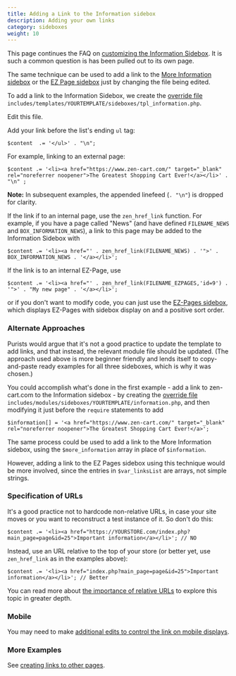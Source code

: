```yaml
---
title: Adding a Link to the Information sidebox 
description: Adding your own links 
category: sideboxes
weight: 10
---
```


This page continues the FAQ on [customizing the Information Sidebox](/user/sideboxes/information_sidebox/). It is such a common question is has been pulled out to its own page.

The same technique can be used to add a link to the [More Information sidebox](/user/sideboxes/more_information_sidebox/) or the [EZ Page sidebox](/user/sideboxes/ezpages_sidebox/) just by changing the file being edited. 

To add a link to the Information Sidebox, we create the [override file](/user/first_steps/overrides/) `includes/templates/YOURTEMPLATE/sideboxes/tpl_information.php`.  

Edit this file. 

Add your link before the list's ending `ul` tag:

```
$content  .= '</ul>' . "\n";
```

For example, linking to an external page: 

```
$content .= '<li><a href="https://www.zen-cart.com/" target="_blank" rel="noreferrer noopener">The Greatest Shopping Cart Ever!</a></li>' . "\n" ;
```

**Note:** In subsequent examples, the appended linefeed (`. "\n"`) is dropped for clarity. 

If the link if to an internal page, use the `zen_href_link` function.  For example, if you have a page called "News" (and have defined `FILENAME_NEWS` and `BOX_INFORMATION_NEWS`), a link to this page may be added to the Information Sidebox with 

```
$content .= '<li><a href="' . zen_href_link(FILENAME_NEWS) . '">' . BOX_INFORMATION_NEWS . '</a></li>';
```

If the link is to an internal EZ-Page, use 

```
$content .= '<li><a href="' . zen_href_link(FILENAME_EZPAGES,'id=9') . '">' . "My new page" . '</a></li>';
```

or if you don't want to modify code, you can just use the [EZ-Pages sidebox](/user/sideboxes/ezpages_sidebox/), which displays EZ-Pages with sidebox display on and a positive sort order.  

### Alternate Approaches 

Purists would argue that it's not a good practice to update the template to add links, and that instead, the relevant module file should be updated. (The approach used above is more beginner friendly and lends itself to copy-and-paste ready examples for all three sideboxes, which is why it was chosen.) 

You could accomplish what's done in the first example - add a link to zen-cart.com to the Information sidebox - by creating the 
[override file](/user/first_steps/overrides/) `includes/modules/sideboxes/YOURTEMPLATE/information.php`, and then modifying it just before the `require` statements to add  

```
$information[] = '<a href="https://www.zen-cart.com/" target="_blank" rel="noreferrer noopener">The Greatest Shopping Cart Ever!</a>'; 
```

The same process could be used to add a link to the More Information sidebox, using the `$more_information` array in place of `$information`. 

However, adding a link to the EZ Pages sidebox using this technique would be more involved, since the entries in `$var_linksList` are arrays, not simple strings.

### Specification of URLs 
It's a good practice not to hardcode non-relative URLs, in case your site moves or you want to reconstruct a test instance of it.  So don't do this: 

```
$content .= '<li><a href="https://YOURSTORE.com/index.php?main_page=page&id=25">Important information</a></li>'; // NO 
```

Instead, use an URL relative to the top of your store (or better yet, use `zen_href_link` as in the examples above): 
```
$content .= '<li><a href="index.php?main_page=page&id=25">Important information</a></li>'; // Better
```

You can read more about [the importance of relative URLs](/user/first_steps/relative_urls/) to explore this topic in greater depth. 


### Mobile

You may need to make [additional edits to control the link on mobile displays](/user/template/sideboxes/#controlling-sideboxes-on-mobile-menu).

### More Examples 
See [creating links to other pages](/user/customizing/creating_links/). 

